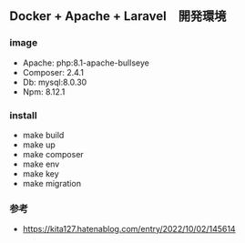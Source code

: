 ## Docker + Apache + Laravel　開発環境
### image
- Apache: php:8.1-apache-bullseye
- Composer: 2.4.1
- Db: mysql:8.0.30
- Npm: 8.12.1

### install
- make build
- make up
- make composer
- make env
- make key
- make migration

### 参考
- https://kita127.hatenablog.com/entry/2022/10/02/145614
